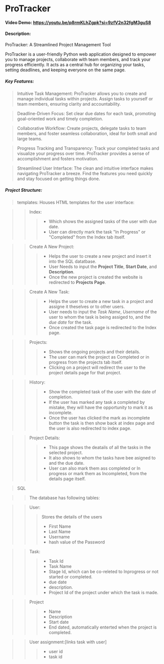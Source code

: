 # ProTracker
#### Video Demo:  <https://youtu.be/p8rmKLhZgpk?si=9zfV2n32fgM3guS8>
#### Description:
ProTracker: A Streamlined Project Management Tool

ProTracker is a user-friendly Python web application designed to empower you to manage projects, collaborate with team members, and track your progress efficiently. It acts as a central hub for organizing your tasks, setting deadlines, and keeping everyone on the same page.

##### Key Features:
> Intuitive Task Management: ProTracker allows you to create and manage individual tasks within projects. Assign tasks to yourself or team members, ensuring clarity and accountability.

> Deadline-Driven Focus: Set clear due dates for each task, promoting goal-oriented work and timely completion.

> Collaborative Workflow: Create projects, delegate tasks to team members, and foster seamless collaboration, ideal for both small and large teams.

> Progress Tracking and Transparency: Track your completed tasks and visualize your progress over time. ProTracker provides a sense of accomplishment and fosters motivation.

> Streamlined User Interface: The clean and intuitive interface makes navigating ProTracker a breeze. Find the features you need quickly and stay focused on getting things done.

##### Project Structure:

> templates: Houses HTML templates for the user interface:

>> Index:
>>> - Which shows the assigned tasks of the user with due date.
>>> - User can directly mark the task "In Progress" or "Completed" from the Index tab itself.

>> Create A New Project:
>>> - Helps the user to create a new project and insert it into the SQL datatbase.
>>> - User Needs to input the **Project Title**, **Start Date**, and **Description**.
>>> - Once the new project is created the website is redirected to **Projects Page**.

>>Create A New Task:
>>> - Helps the user to create a new task in a project and assigne it theselves or to other users.
>>> - User needs to input the *Task Name*, *Username* of the user to whom the task is being assiged to, and the *due date* for the task.
>>> - Once created the task page is redirected to the Index page.

>>Projects:
>>> - Shows the ongoing projects and their details.
>>> - The user can mark the project as Completed or in progress from the projects tab itself.
>>> - Clicking on a project will redirect the user to the project details page for that project.

>>History:
>>> - Show the completed task of the user with the date of completion.
>>> - If the user has marked any task a completed by mistake, they will have the opportunity to mark it as incomplete.
>>> - Once the user has clicked the mark as incomplete button the task is then show back at index page and the user is also redirected to index page.

>>Project Details:
>>> - This page shows the deatails of all the tasks in the selected project.
>>> - It also shows to whom the tasks have bee asigned to and the due date.
>>> - User can also mark them ass completed or In progress or mark them as Incompleted, from the details page itself.

>SQL

>> The database has following tables:

>>User:
>>> Stores the details of the users
>>> - First Name
>>> - Last Name
>>> - Username
>>> - hash value of the Password

>>Task:
>>> - Task Id
>>> - Task Name
>>> - Stage Id, which can be co-releted to Inprogress or not started or completed.
>>> - due date
>>> - description.
>>> - Project Id of the project under which the task is made.

>>Project
>>> - Name
>>> - Description
>>> - Start date
>>> - End dated, automatically enterted when the project is completed.

>> User assignment:[links task with user]
>>> - user id
>>> - task id


